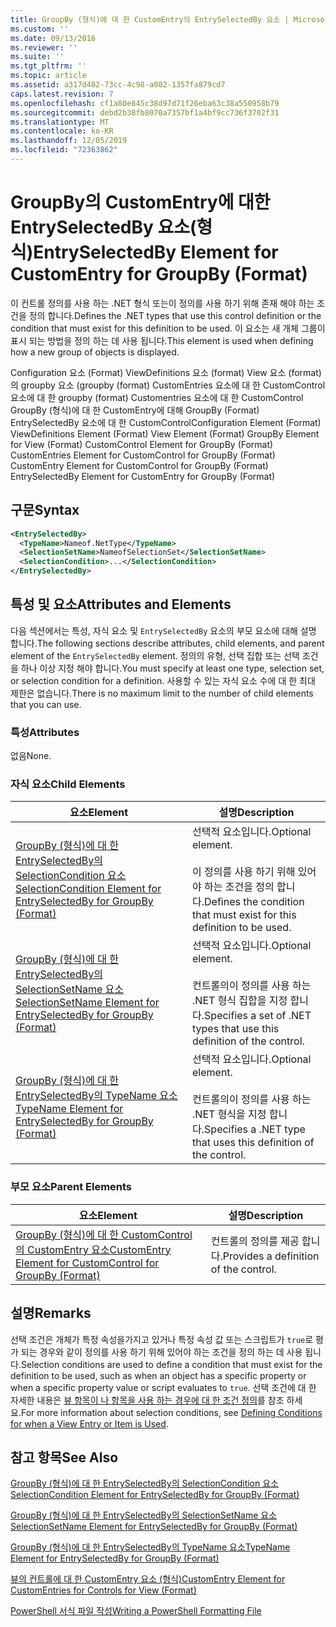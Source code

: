 ```yaml
---
title: GroupBy (형식)에 대 한 CustomEntry의 EntrySelectedBy 요소 | Microsoft Docs
ms.custom: ''
ms.date: 09/13/2016
ms.reviewer: ''
ms.suite: ''
ms.tgt_pltfrm: ''
ms.topic: article
ms.assetid: a317d482-73cc-4c98-a002-1357fa879cd7
caps.latest.revision: 7
ms.openlocfilehash: cf1a80e845c38d97d71f26eba63c38a550958b79
ms.sourcegitcommit: debd2b38fb8070a7357bf1a4bf9cc736f3702f31
ms.translationtype: MT
ms.contentlocale: ko-KR
ms.lasthandoff: 12/05/2019
ms.locfileid: "72363862"
---
```

# <a name="entryselectedby-element-for-customentry-for-groupby-format"></a><span data-ttu-id="42702-102">GroupBy의 CustomEntry에 대한 EntrySelectedBy 요소(형식)</span><span class="sxs-lookup"><span data-stu-id="42702-102">EntrySelectedBy Element for CustomEntry for GroupBy (Format)</span></span>

<span data-ttu-id="42702-103">이 컨트롤 정의를 사용 하는 .NET 형식 또는이 정의를 사용 하기 위해 존재 해야 하는 조건을 정의 합니다.</span><span class="sxs-lookup"><span data-stu-id="42702-103">Defines the .NET types that use this control definition or the condition that must exist for this definition to be used.</span></span> <span data-ttu-id="42702-104">이 요소는 새 개체 그룹이 표시 되는 방법을 정의 하는 데 사용 됩니다.</span><span class="sxs-lookup"><span data-stu-id="42702-104">This element is used when defining how a new group of objects is displayed.</span></span>

<span data-ttu-id="42702-105">Configuration 요소 (Format) ViewDefinitions 요소 (format) View 요소 (format)의 groupby 요소 (groupby (format) CustomEntries 요소에 대 한 CustomControl 요소에 대 한 groupby (format) Customentries 요소에 대 한 CustomControl GroupBy (형식)에 대 한 CustomEntry에 대해 GroupBy (Format) EntrySelectedBy 요소에 대 한 CustomControl</span><span class="sxs-lookup"><span data-stu-id="42702-105">Configuration Element (Format) ViewDefinitions Element (Format) View Element (Format) GroupBy Element for View (Format) CustomControl Element for GroupBy (Format) CustomEntries Element for CustomControl for GroupBy (Format) CustomEntry Element for CustomControl for GroupBy (Format) EntrySelectedBy Element for CustomEntry for GroupBy (Format)</span></span>

## <a name="syntax"></a><span data-ttu-id="42702-106">구문</span><span class="sxs-lookup"><span data-stu-id="42702-106">Syntax</span></span>

```xml
<EntrySelectedBy>
  <TypeName>Nameof.NetType</TypeName>
  <SelectionSetName>NameofSelectionSet</SelectionSetName>
  <SelectionCondition>...</SelectionCondition>
</EntrySelectedBy>
```

## <a name="attributes-and-elements"></a><span data-ttu-id="42702-107">특성 및 요소</span><span class="sxs-lookup"><span data-stu-id="42702-107">Attributes and Elements</span></span>

<span data-ttu-id="42702-108">다음 섹션에서는 특성, 자식 요소 및 `EntrySelectedBy` 요소의 부모 요소에 대해 설명 합니다.</span><span class="sxs-lookup"><span data-stu-id="42702-108">The following sections describe attributes, child elements, and parent element of the `EntrySelectedBy` element.</span></span> <span data-ttu-id="42702-109">정의의 유형, 선택 집합 또는 선택 조건을 하나 이상 지정 해야 합니다.</span><span class="sxs-lookup"><span data-stu-id="42702-109">You must specify at least one type, selection set, or selection condition for a definition.</span></span> <span data-ttu-id="42702-110">사용할 수 있는 자식 요소 수에 대 한 최대 제한은 없습니다.</span><span class="sxs-lookup"><span data-stu-id="42702-110">There is no maximum limit to the number of child elements that you can use.</span></span>

### <a name="attributes"></a><span data-ttu-id="42702-111">특성</span><span class="sxs-lookup"><span data-stu-id="42702-111">Attributes</span></span>

<span data-ttu-id="42702-112">없음</span><span class="sxs-lookup"><span data-stu-id="42702-112">None.</span></span>

### <a name="child-elements"></a><span data-ttu-id="42702-113">자식 요소</span><span class="sxs-lookup"><span data-stu-id="42702-113">Child Elements</span></span>

|<span data-ttu-id="42702-114">요소</span><span class="sxs-lookup"><span data-stu-id="42702-114">Element</span></span>|<span data-ttu-id="42702-115">설명</span><span class="sxs-lookup"><span data-stu-id="42702-115">Description</span></span>|
|-------------|-----------------|
|[<span data-ttu-id="42702-116">GroupBy (형식)에 대 한 EntrySelectedBy의 SelectionCondition 요소</span><span class="sxs-lookup"><span data-stu-id="42702-116">SelectionCondition Element for EntrySelectedBy for GroupBy (Format)</span></span>](./selectioncondition-element-for-entryselectedby-for-groupby-format.md)|<span data-ttu-id="42702-117">선택적 요소입니다.</span><span class="sxs-lookup"><span data-stu-id="42702-117">Optional element.</span></span><br /><br /> <span data-ttu-id="42702-118">이 정의를 사용 하기 위해 있어야 하는 조건을 정의 합니다.</span><span class="sxs-lookup"><span data-stu-id="42702-118">Defines the condition that must exist for this definition to be used.</span></span>|
|[<span data-ttu-id="42702-119">GroupBy (형식)에 대 한 EntrySelectedBy의 SelectionSetName 요소</span><span class="sxs-lookup"><span data-stu-id="42702-119">SelectionSetName Element for EntrySelectedBy for GroupBy (Format)</span></span>](./selectionsetname-element-for-entryselectedby-for-groupby-format.md)|<span data-ttu-id="42702-120">선택적 요소입니다.</span><span class="sxs-lookup"><span data-stu-id="42702-120">Optional element.</span></span><br /><br /> <span data-ttu-id="42702-121">컨트롤의이 정의를 사용 하는 .NET 형식 집합을 지정 합니다.</span><span class="sxs-lookup"><span data-stu-id="42702-121">Specifies a set of .NET types that use this definition of the control.</span></span>|
|[<span data-ttu-id="42702-122">GroupBy (형식)에 대 한 EntrySelectedBy의 TypeName 요소</span><span class="sxs-lookup"><span data-stu-id="42702-122">TypeName Element for EntrySelectedBy for GroupBy (Format)</span></span>](./typename-element-for-entryselectedby-for-groupby-format.md)|<span data-ttu-id="42702-123">선택적 요소입니다.</span><span class="sxs-lookup"><span data-stu-id="42702-123">Optional element.</span></span><br /><br /> <span data-ttu-id="42702-124">컨트롤의이 정의를 사용 하는 .NET 형식을 지정 합니다.</span><span class="sxs-lookup"><span data-stu-id="42702-124">Specifies a .NET type that uses this definition of the control.</span></span>|

### <a name="parent-elements"></a><span data-ttu-id="42702-125">부모 요소</span><span class="sxs-lookup"><span data-stu-id="42702-125">Parent Elements</span></span>

|<span data-ttu-id="42702-126">요소</span><span class="sxs-lookup"><span data-stu-id="42702-126">Element</span></span>|<span data-ttu-id="42702-127">설명</span><span class="sxs-lookup"><span data-stu-id="42702-127">Description</span></span>|
|-------------|-----------------|
|[<span data-ttu-id="42702-128">GroupBy (형식)에 대 한 CustomControl의 CustomEntry 요소</span><span class="sxs-lookup"><span data-stu-id="42702-128">CustomEntry Element for CustomControl for GroupBy (Format)</span></span>](./customentry-element-for-customcontrol-for-groupby-format.md)|<span data-ttu-id="42702-129">컨트롤의 정의를 제공 합니다.</span><span class="sxs-lookup"><span data-stu-id="42702-129">Provides a definition of the control.</span></span>|

## <a name="remarks"></a><span data-ttu-id="42702-130">설명</span><span class="sxs-lookup"><span data-stu-id="42702-130">Remarks</span></span>

<span data-ttu-id="42702-131">선택 조건은 개체가 특정 속성을가지고 있거나 특정 속성 값 또는 스크립트가 `true`로 평가 되는 경우와 같이 정의를 사용 하기 위해 있어야 하는 조건을 정의 하는 데 사용 됩니다.</span><span class="sxs-lookup"><span data-stu-id="42702-131">Selection conditions are used to define a condition that must exist for the definition to be used, such as when an object has a specific property or when a specific property value or script evaluates to `true`.</span></span> <span data-ttu-id="42702-132">선택 조건에 대 한 자세한 내용은 [뷰 항목이 나 항목을 사용 하는 경우에 대 한 조건 정의](./defining-conditions-for-displaying-data.md)를 참조 하세요.</span><span class="sxs-lookup"><span data-stu-id="42702-132">For more information about selection conditions, see [Defining Conditions for when a View Entry or Item is Used](./defining-conditions-for-displaying-data.md).</span></span>

## <a name="see-also"></a><span data-ttu-id="42702-133">참고 항목</span><span class="sxs-lookup"><span data-stu-id="42702-133">See Also</span></span>

[<span data-ttu-id="42702-134">GroupBy (형식)에 대 한 EntrySelectedBy의 SelectionCondition 요소</span><span class="sxs-lookup"><span data-stu-id="42702-134">SelectionCondition Element for EntrySelectedBy for GroupBy (Format)</span></span>](./selectioncondition-element-for-entryselectedby-for-groupby-format.md)

[<span data-ttu-id="42702-135">GroupBy (형식)에 대 한 EntrySelectedBy의 SelectionSetName 요소</span><span class="sxs-lookup"><span data-stu-id="42702-135">SelectionSetName Element for EntrySelectedBy for GroupBy (Format)</span></span>](./selectionsetname-element-for-entryselectedby-for-groupby-format.md)

[<span data-ttu-id="42702-136">GroupBy (형식)에 대 한 EntrySelectedBy의 TypeName 요소</span><span class="sxs-lookup"><span data-stu-id="42702-136">TypeName Element for EntrySelectedBy for GroupBy (Format)</span></span>](./typename-element-for-entryselectedby-for-groupby-format.md)

[<span data-ttu-id="42702-137">뷰의 컨트롤에 대 한 CustomEntry 요소 (형식)</span><span class="sxs-lookup"><span data-stu-id="42702-137">CustomEntry Element for CustomEntries for Controls for View (Format)</span></span>](./customentry-element-for-customentries-for-controls-for-view-format.md)

[<span data-ttu-id="42702-138">PowerShell 서식 파일 작성</span><span class="sxs-lookup"><span data-stu-id="42702-138">Writing a PowerShell Formatting File</span></span>](./writing-a-powershell-formatting-file.md)
